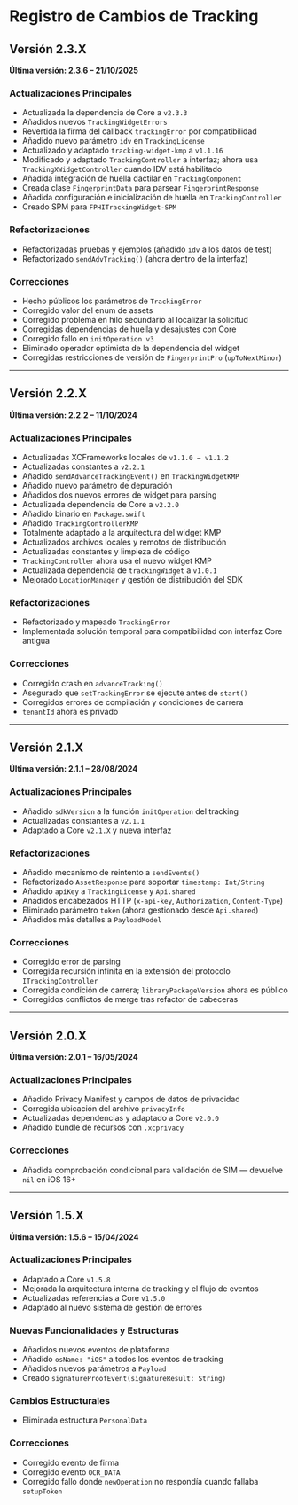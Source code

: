 # Registro de Cambios de Tracking

## Versión 2.3.X  
**Última versión: 2.3.6 – 21/10/2025**

### Actualizaciones Principales
- Actualizada la dependencia de Core a `v2.3.3`
- Añadidos nuevos `TrackingWidgetErrors`
- Revertida la firma del callback `trackingError` por compatibilidad
- Añadido nuevo parámetro `idv` en `TrackingLicense`
- Actualizado y adaptado `tracking-widget-kmp` a `v1.1.16`
- Modificado y adaptado `TrackingController` a interfaz; ahora usa `TrackingXWidgetController` cuando IDV está habilitado
- Añadida integración de huella dactilar en `TrackingComponent`
- Creada clase `FingerprintData` para parsear `FingerprintResponse`
- Añadida configuración e inicialización de huella en `TrackingController`
- Creado SPM para `FPHITrackingWidget-SPM`

### Refactorizaciones
- Refactorizadas pruebas y ejemplos (añadido `idv` a los datos de test)
- Refactorizado `sendAdvTracking()` (ahora dentro de la interfaz)

### Correcciones
- Hecho públicos los parámetros de `TrackingError`
- Corregido valor del enum de assets
- Corregido problema en hilo secundario al localizar la solicitud
- Corregidas dependencias de huella y desajustes con Core
- Corregido fallo en `initOperation v3`
- Eliminado operador optimista de la dependencia del widget
- Corregidas restricciones de versión de `FingerprintPro` (`upToNextMinor`)

---

## Versión 2.2.X  
**Última versión: 2.2.2 – 11/10/2024**

### Actualizaciones Principales
- Actualizadas XCFrameworks locales de `v1.1.0 → v1.1.2`
- Actualizadas constantes a `v2.2.1`
- Añadido `sendAdvanceTrackingEvent()` en `TrackingWidgetKMP`
- Añadido nuevo parámetro de depuración
- Añadidos dos nuevos errores de widget para parsing
- Actualizada dependencia de Core a `v2.2.0`
- Añadido binario en `Package.swift`
- Añadido `TrackingControllerKMP`
- Totalmente adaptado a la arquitectura del widget KMP
- Actualizados archivos locales y remotos de distribución
- Actualizadas constantes y limpieza de código
- `TrackingController` ahora usa el nuevo widget KMP
- Actualizada dependencia de `trackingWidget` a `v1.0.1`
- Mejorado `LocationManager` y gestión de distribución del SDK

### Refactorizaciones
- Refactorizado y mapeado `TrackingError`
- Implementada solución temporal para compatibilidad con interfaz Core antigua

### Correcciones
- Corregido crash en `advanceTracking()`
- Asegurado que `setTrackingError` se ejecute antes de `start()`
- Corregidos errores de compilación y condiciones de carrera
- `tenantId` ahora es privado

---

## Versión 2.1.X  
**Última versión: 2.1.1 – 28/08/2024**

### Actualizaciones Principales
- Añadido `sdkVersion` a la función `initOperation` del tracking
- Actualizadas constantes a `v2.1.1`
- Adaptado a Core `v2.1.X` y nueva interfaz

### Refactorizaciones
- Añadido mecanismo de reintento a `sendEvents()`
- Refactorizado `AssetResponse` para soportar `timestamp: Int/String`
- Añadido `apiKey` a `TrackingLicense` y `Api.shared`
- Añadidos encabezados HTTP (`x-api-key`, `Authorization`, `Content-Type`)
- Eliminado parámetro `token` (ahora gestionado desde `Api.shared`)
- Añadidos más detalles a `PayloadModel`

### Correcciones
- Corregido error de parsing
- Corregida recursión infinita en la extensión del protocolo `ITrackingController`
- Corregida condición de carrera; `libraryPackageVersion` ahora es público
- Corregidos conflictos de merge tras refactor de cabeceras

---

## Versión 2.0.X  
**Última versión: 2.0.1 – 16/05/2024**

### Actualizaciones Principales
- Añadido Privacy Manifest y campos de datos de privacidad
- Corregida ubicación del archivo `privacyInfo`
- Actualizadas dependencias y adaptado a Core `v2.0.0`
- Añadido bundle de recursos con `.xcprivacy`

### Correcciones
- Añadida comprobación condicional para validación de SIM — devuelve `nil` en iOS 16+

---

## Versión 1.5.X  
**Última versión: 1.5.6 – 15/04/2024**

### Actualizaciones Principales
- Adaptado a Core `v1.5.8`
- Mejorada la arquitectura interna de tracking y el flujo de eventos
- Actualizadas referencias a Core `v1.5.0`
- Adaptado al nuevo sistema de gestión de errores

### Nuevas Funcionalidades y Estructuras
- Añadidos nuevos eventos de plataforma
- Añadido `osName: "iOS"` a todos los eventos de tracking
- Añadidos nuevos parámetros a `Payload`
- Creado `signatureProofEvent(signatureResult: String)`

### Cambios Estructurales
- Eliminada estructura `PersonalData`

### Correcciones
- Corregido evento de firma
- Corregido evento `OCR_DATA`
- Corregido fallo donde `newOperation` no respondía cuando fallaba `setupToken`
